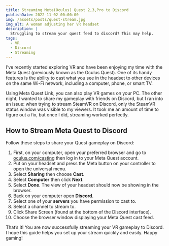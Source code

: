 ```yaml
---
title: Streaming Meta(Oculus) Quest 2,3,Pro to Discord
publishDate: 2022-11-02 00:00:00
img: /assets/posts/quest-stream.jpg
img_alt: A woman adjusting her VR headset
description: |
  Struggling to stream your quest feed to discord? This may help.
tags:
  - VR
  - Discord
  - Streaming
---
```


I’ve recently started exploring VR and have been enjoying my time with the Meta Quest (previously known as the Oculus Quest). One of its handy features is the ability to cast what you see in the headset to other devices on the same Wi-Fi network, including a computer, phone, or smart TV.

Using Meta Quest Link, you can also play VR games on your PC. The other night, I wanted to share my gameplay with friends on Discord, but I ran into an issue: when trying to stream SteamVR on Discord, only the SteamVR status window was visible to my viewers. It took me an amount of time to figure out a fix, but once I did, streaming worked perfectly.

## How to Stream Meta Quest to Discord

Follow these steps to share your Quest gameplay on Discord:

1. First, on your computer, open your preferred browser and go to [oculus.com/casting](https://oculus.com/casting) then log in to your Meta Quest account.
2. Put on your headset and press the Meta button on your controller to open the universal menu.
3. Select **Sharing** then choose **Cast**.
4. Select **Computer** then click **Next**.
5. Select **Done**. The view of your headset should now be showing in the browser.
6. Back on your computer open **Discord**.
7. Select one of your **servers** you have permission to cast to.
8. Select a channel to stream to.
9. Click Share Screen (found at the bottom of the Discord interface).
10. Choose the browser window displaying your Meta Quest cast feed.

That’s it! You are now successfully streaming your VR gameplay to Discord. I hope this guide helps you set up your stream quickly and easily. Happy gaming!
